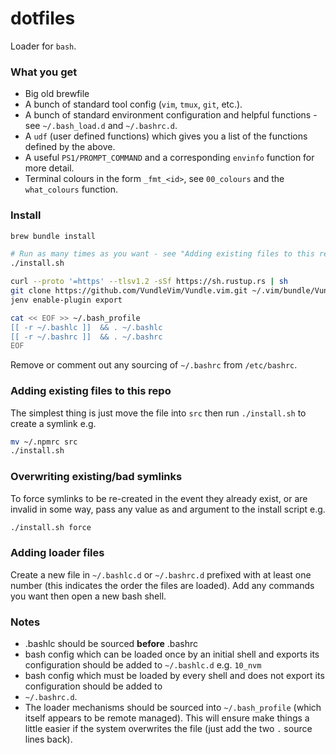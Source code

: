 # dotfiles

Loader for `bash`.

### What you get

- Big old brewfile
- A bunch of standard tool config (`vim`, `tmux`, `git`, etc.).
- A bunch of standard environment configuration and helpful functions - see `~/.bash_load.d` and `~/.bashrc.d`.
- A `udf` (user defined functions) which gives you a list of the functions defined by the above.
- A useful `PS1/PROMPT_COMMAND` and a corresponding `envinfo` function for more detail.
- Terminal colours in the form `_fmt_<id>`, see `00_colours` and the `what_colours` function.

### Install

```bash
brew bundle install

# Run as many times as you want - see "Adding existing files to this repo"
./install.sh

curl --proto '=https' --tlsv1.2 -sSf https://sh.rustup.rs | sh
git clone https://github.com/VundleVim/Vundle.vim.git ~/.vim/bundle/Vundle.vim
jenv enable-plugin export

cat << EOF >> ~/.bash_profile
[[ -r ~/.bashlc ]]  && . ~/.bashlc
[[ -r ~/.bashrc ]]  && . ~/.bashrc
EOF
```

Remove or comment out any sourcing of `~/.bashrc` from `/etc/bashrc`.

### Adding existing files to this repo

The simplest thing is just move the file into `src` then run `./install.sh` to create a symlink e.g.
```bash
mv ~/.npmrc src
./install.sh
```

### Overwriting existing/bad symlinks

To force symlinks to be re-created in the event they already exist, or are invalid in some way, pass any value as
and argument to the install script e.g.
```bash
./install.sh force
```

### Adding loader files

Create a new file in `~/.bashlc.d` or `~/.bashrc.d` prefixed with at least one number (this indicates the order
the files are loaded). Add any commands you want then open a new bash shell.

### Notes

- .bashlc should be sourced **before** .bashrc
- bash config which can be loaded once by an initial shell and exports its configuration should be added to
  `~/.bashlc.d` e.g. `10_nvm`
- bash config which must be loaded by every shell and does not export its configuration should be added to
- `~/.bashrc.d`.
- The loader mechanisms should be sourced into `~/.bash_profile` (which itself appears to be remote managed). This
  will ensure make things a little easier if the system overwrites the file (just add the two `.` source lines back).
